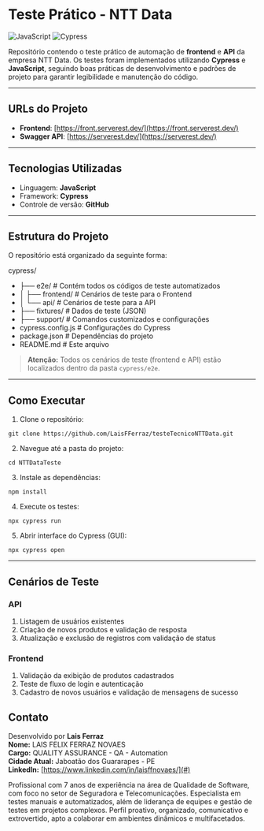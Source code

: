 
# Teste Prático - NTT Data

![JavaScript](https://img.shields.io/badge/Language-JavaScript-yellow?style=flat&logo=javascript)
![Cypress](https://img.shields.io/badge/Framework-Cypress-4BC0C0?style=flat&logo=cypress)

Repositório contendo o teste prático de automação de **frontend** e **API** da empresa NTT Data. Os testes foram implementados utilizando **Cypress** e **JavaScript**, seguindo boas práticas de desenvolvimento e padrões de projeto para garantir legibilidade e manutenção do código.

---

## URLs do Projeto

- **Frontend**: [https://front.serverest.dev/](https://front.serverest.dev/)  
- **Swagger API**: [https://serverest.dev/](https://serverest.dev/)

---

## Tecnologias Utilizadas

- Linguagem: **JavaScript**  
- Framework: **Cypress**  
- Controle de versão: **GitHub**

---

## Estrutura do Projeto

O repositório está organizado da seguinte forma:

cypress/
- ├── e2e/ # Contém todos os códigos de teste automatizados
- │ ├── frontend/ # Cenários de teste para o Frontend
- │ └── api/ # Cenários de teste para a API
- ├── fixtures/ # Dados de teste (JSON)
- ├── support/ # Comandos customizados e configurações
- cypress.config.js # Configurações do Cypress
- package.json # Dependências do projeto
- README.md # Este arquivo

> **Atenção:** Todos os cenários de teste (frontend e API) estão localizados dentro da pasta `cypress/e2e`.

---

## Como Executar

1. Clone o repositório:
``` 
git clone https://github.com/LaisFFerraz/testeTecnicoNTTData.git
```
2. Navegue até a pasta do projeto:
```
cd NTTDataTeste
```
3. Instale as dependências:
```
npm install
```
4. Execute os testes:
```
npx cypress run
```
5. Abrir interface do Cypress (GUI):
```
npx cypress open
```

---
## Cenários de Teste

### API
1. Listagem de usuários existentes  
2. Criação de novos produtos e validação de resposta  
3. Atualização e exclusão de registros com validação de status  

### Frontend
1. Validação da exibição de produtos cadastrados  
2. Teste de fluxo de login e autenticação  
3. Cadastro de novos usuários e validação de mensagens de sucesso  

## Contato

Desenvolvido por **Lais Ferraz**  
**Nome:** LAIS FELIX FERRAZ NOVAES  
**Cargo:** QUALITY ASSURANCE - QA - Automation  
**Cidade Atual:** Jaboatão dos Guararapes - PE  
**LinkedIn:** [https://www.linkedin.com/in/laisffnovaes/](#)  

Profissional com 7 anos de experiência na área de Qualidade de Software, com foco no setor de Seguradora e Telecomunicações. Especialista em testes manuais e automatizados, além de liderança de equipes e gestão de testes em projetos complexos. Perfil proativo, organizado, comunicativo e extrovertido, apto a colaborar em ambientes dinâmicos e multifacetados.

